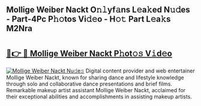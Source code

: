 ## Mollige Weiber Nackt O𝚗𝚕yf𝚊ns L𝚎a𝚔ed N𝚞𝚍es - Part-4Pc P𝚑𝚘tos Vi𝚍𝚎o - H𝚘𝚝 Part L𝚎a𝚔s M2Nra

# <h2><a href="http://kf6vrwd.oniu.top/?m=Mollige+Weiber+Nackt">🔗👉 🔴 Mollige Weiber Nackt P𝚑ot𝚘𝚜 V𝚒d𝚎o</a></h2>

[![Mollige Weiber Nackt Nu𝚍e𝚜](https://i.imgur.com/0qMVB7G.gif)](http://kf6vrwd.oniu.top/?m=Mollige+Weiber+Nackt)
Digital content provider and web entertainer Mollige Weiber Nackt, known for sharing dance and lifestyle knowledge through solo and collaborative dance presentations and brief films. Remarkable makeup artist assistant Mollige Weiber Nackt, acclaimed for their exceptional abilities and accomplishments in assisting makeup artists.  
